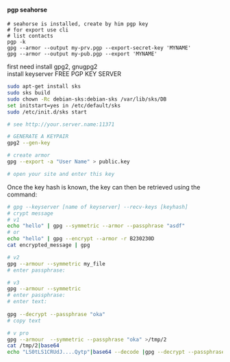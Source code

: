 #### pgp seahorse
```
# seahorse is installed, create by him pgp key
# for export use cli
# list contacts
pgp -k 
gpg --armor --output my-prv.pgp --export-secret-key 'MYNAME'
gpg --armor --output my-pub.pgp --export 'MYNAME'
```


first need install gpg2, gnugpg2  
install keyserver FREE PGP KEY SERVER  

```bash
sudo apt-get install sks
sudo sks build
sudo chown -Rc debian-sks:debian-sks /var/lib/sks/DB
set initstart=yes in /etc/default/sks
sudo /etc/init.d/sks start

# see http://your.server.name:11371

# GENERATE A KEYPAIR
gpg2 --gen-key

# create armor
gpg --export -a "User Name" > public.key

# open your site and enter this key
```

Once the key hash is known, the key can then be retrieved using the command:  
```bash
# gpg --keyserver [name of keyserver] --recv-keys [keyhash]
# crypt message
# v1
echo "hello" | gpg --symmetric --armor --passphrase "asdf"
# or 
echo "hello" | gpg --encrypt --armor -r B230230D 
cat encrypted_message | gpg

# v2         
gpg --armour --symmetric my_file
# enter passphrase:

# v3
gpg --armour --symmetric 
# enter passphrase:
# enter text:
 
gpg --decrypt --passphrase "oka"
# copy text

# v pro
gpg --armour  --symmetric --passphrase "oka" >/tmp/2
cat /tmp/2|base64
echo "LS0tLS1CRUdJ....Qytp"|base64 --decode |gpg --decrypt --passphrase "oka"

```
